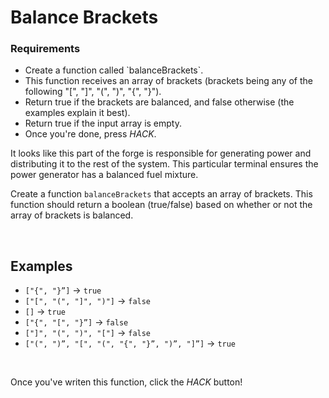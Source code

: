 # Balance Brackets

<div class="aside">
<h3>Requirements</h3>
<ul>
  <li>Create a function called `balanceBrackets`.</li>
  <li>This function receives an array of brackets (brackets being any of the following "[", "]", "(", ")", "{", "}").</li>
  <li>Return true if the brackets are balanced, and false otherwise (the examples explain it best).</li>
  <li>Return true if the input array is empty.</li>
  <li>Once you're done, press <em>HACK</em>.</li>
</ul>
</div>

It looks like this part of the forge is responsible for generating power and distributing it to the rest of the system. This particular terminal ensures the power generator has a balanced fuel mixture.

Create a function `balanceBrackets` that accepts an array of brackets. This function should return a boolean (true/false) based on whether or not the array of brackets is balanced.

<br>

## Examples

- `["{", "}”]` -> `true`
- `["[", "(", "]", ")"]` -> `false`
- `[]` -> `true`
- `["{", "[", "}”]` -> `false`
- `["]", "(", ")", "["]` -> `false`
- `["(", ")”, "[", "(", "{", "}”, ")”, "]”]` -> `true`

<br>

Once you've writen this function, click the _HACK_ button!